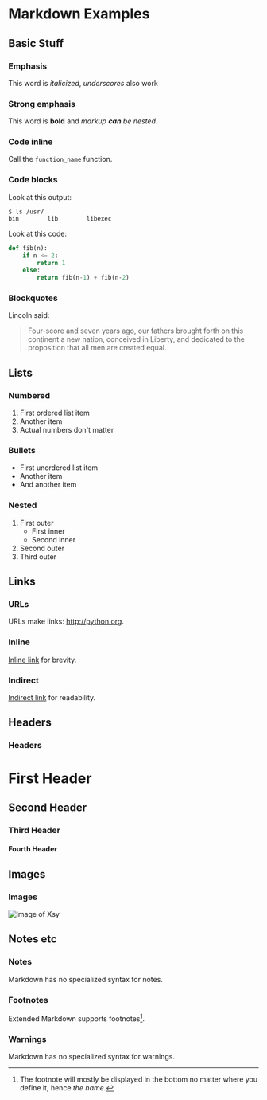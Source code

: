 # Markdown Examples

## Basic Stuff

### Emphasis

This word is *italicized*, _underscores_ also work

### Strong emphasis

This word is **bold** and *markup __can__ be nested*.

### Code inline

Call the `function_name` function.

### Code blocks

Look at this output:

```
$ ls /usr/
bin        lib        libexec
```

Look at this code:

```python
def fib(n):
    if n <= 2:
        return 1
    else:
        return fib(n-1) + fib(n-2)
```

### Blockquotes

Lincoln said:

> Four-score and seven years ago, our fathers
> brought forth on this continent a new nation,
> conceived in Liberty, and dedicated to the
> proposition that all men are created equal.

## Lists

### Numbered

1. First ordered list item
1. Another item
1. Actual numbers don't matter

### Bullets

* First unordered list item
* Another item
* And another item

### Nested

1. First outer
   * First inner
   * Second inner
2. Second outer
3. Third outer

## Links

### URLs

<!-- note: Classic Markdown doesn't auto-link URLs. -->

URLs make links: http://python.org.

### Inline

[Inline link](http://python.org)
for brevity.

### Indirect

[Indirect link][indirect]
for readability.

[indirect]: http://python.org


## Headers

### Headers

<!-- parse-headers-off -->

# First Header

## Second Header

### Third Header

#### Fourth Header

<!-- parse-headers-on -->


## Images

### Images

![Image of Xsy](xsy_150.png)


## Notes etc

### Notes

Markdown has no specialized syntax for notes.

### Footnotes

Extended Markdown supports footnotes[^1].

[^1]: The footnote will mostly be displayed in the bottom
no matter where you define it, hence _the name_.

### Warnings

Markdown has no specialized syntax for warnings.

